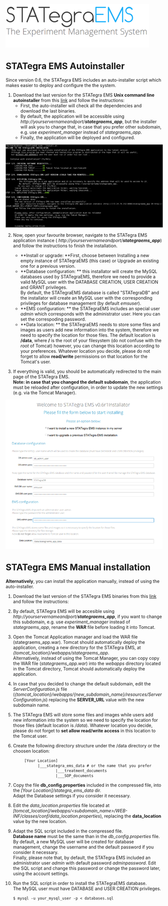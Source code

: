 <div class="imageContainer" style="" >
    <img src="../img/stategraems_logo.png" title="STATegra EMS LOGO."/>
</div>

# STATegra EMS Autoinstaller

Since version 0.6, the STATegra EMS includes an auto-installer script which makes easier to deploy and configure the the system. 

1. Download the last version for the STATegra EMS **Unix command line autoinstaller** from this [link](http://bioinfo.cipf.es/stategraems/get-stategra-ems/) and follow the instructions:
    -  First, the auto-installer will check all the dependencies and download the last binaries.
    -  By default, the application will be accessible using *http://yourservernameandport/**stategraems_app***, but the installer will ask you to change that, in case that you prefer other subdomain, e.g. use *experiment_manager* instead of *stategraems_app*.
    -  Finally, the application will be deployed and configured. 

<div class="imageContainer" style="text-align:center; font-size:10px; color:#898989" >
    <img src="img/4_installation_3.png" title="STATegra EMS autoinstaller."/>
</div>

2. Now, open your favourite browser, navigate to the STATegra EMS application instance ( *http://yourservernameandport/**stategraems_app***) and follow the instructions to finish the installation.
    -  **Install or upgrade: **First, choose between Installing a new empty instance of STATegraEMS (this case) or Upgrade an existing one for a previous version.
    -  **Database configuration: ** this installator will create the MySQL databases used by STATegraEMS, therefore we need to provide a valid MySQL user with the DATABASE CREATION, USER CREATION and GRANT privileges.  
    By default, the STATegraEMS database is called "STATegraDB" and the installator will create an MySQL user with the corresponding privileges for database management (by default *emsuser*).
    -  **EMS configuration: ** the STATegraEMS includes an special user *admin* which corresponds with the administrator user. Here you can set the correspoding password.
    -  **Data location: ** the STATegraEMS needs to store some files and images as users add new information into the system, therefore we need to specify the location for those files. The default location is **/data**, where **/** is the root of your filesystem (do not confuse with the *root* of Tomcat) however, you can change this location according to your preferences. 
Whatever location you decide, please do not forget to allow **read/write** permissions on that location for the Tomcat's user.  
  
3. If everything is valid, you should be automatically redirected to the main page of the STATegra EMS.  
**Note: in case that you changed the default subdomain**, the application must be reloaded after configuration, in order to update the new settings (e.g. via the Tomcat Manager). 

<div class="imageContainer" style="text-align:center; font-size:10px; color:#898989" >
    <img src="img/4_installation_2.png" title="Fill the form to finish the installation."/>
</div>


# STATegra EMS Manual installation

**Alternatively**, you can install the application manually, instead of using the auto-installer.
    
1. Download the last version of the STATegra EMS binaries from this [link](http://bioinfo.cipf.es/stategraems/get-stategra-ems/) and follow the instructions:
    
2. By default, STATegra EMS will be accesible using *http://yourservernameandport/**stategraems_app***, if you want to change this subdomain, e.g. use *experiment_manager* instead of *stategraems_app*, rename the **WAR** file before loading it into Tomcat.    

3. Open the Tomcat Application manager and load the WAR file (stategraems_app.war). Tomcat should automatically deploy the application, creating a new directory for the STATegra EMS, at *{tomcat_location}/webapps/stategraems_app*.   
Alternatively, instead of using the Tomcat Manager, you can copy copy the WAR file (*stategraems_app.war*) into the *webapps* directory located in the Tomcat directory, Tomcat should automatically deploy the application. 

4. In case that you decided to change the default subdomain, edit the *ServerConfiguration.js* file (*{tomcat_location}/webapps/{new_subdomain_name}/resources/ServerConfiguration.js*) replacing the **SERVER_URL** value with the new subdomain name.

5. The STATegra EMS will store some files and images while users add new information into the system so we need to specify the location for those files (default location is */data*).
Whatever location you decide, please do not forget to **set allow read/write access** in this location to the Tomcat user.   

6. Create the following directory structure under the /data directory or the choosen location:

            [Your Location]
                  |___stategra_ems_data # or the name that you prefer
                          |___treatment_documents
                          |___SOP_documents
    
7. Copy the file **db_config.properties** included in the compressed file, into the *[Your Location]/stategra_ems_data* dir.  
Adapt the Database settings if you consider it necessary.

8. Edit the *data_location.properties* file located at *[tomcat_location]/webapps/<subdomain_name>/WEB-INF/classes/conf/data_location.properties*), replacing the **data_location** value by the new location.

9. Adapt the SQL script included in the compressed file.  
**Database name** must be the same than in the *db_config.properties* file.  
By default, a new MySQL user will be created for database management, change the username and the default password if you consider it necessary.  
Finally, please note that, by default, the STATegra EMS included an administrator user *admin* with default password *adminpassword*. Edit the SQL script and change this password or change the password later, using the account settings.

10. Run the SQL script in order to install the STATegraEMS database.  
The MySQL user must have DATABASE and USER CREATION privileges.

        $ mysql -u your_mysql_user -p < databases.sql
    
